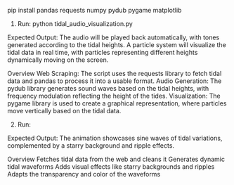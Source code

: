 pip install pandas requests numpy pydub pygame matplotlib

1. Run: python tidal_audio_visualization.py

Expected Output:
The audio will be played back automatically, with tones generated according to the tidal heights.
A particle system will visualize the tidal data in real time, with particles representing different heights dynamically moving on the screen.

Overview
Web Scraping: The script uses the requests library to fetch tidal data and pandas to process it into a usable format.
Audio Generation: The pydub library generates sound waves based on the tidal heights, with frequency modulation reflecting the height of the tides.
Visualization: The pygame library is used to create a graphical representation, where particles move vertically based on the tidal data.


2. Run: 

Expected Output:
The animation showcases sine waves of tidal variations, complemented by a starry background and ripple effects.

Overview
Fetches tidal data from the web and cleans it
Generates dynamic tidal waveforms
Adds visual effects like starry backgrounds and ripples
Adapts the transparency and color of the waveforms

